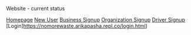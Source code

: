Website - current status 

[Homepage](https://nomorewaste.arikapasha.repl.co/)
[New User](https://nomorewaste.arikapasha.repl.co/newuser.html)
[Business Signup](https://nomorewaste.arikapasha.repl.co/signup1.html)
[Organization Signup](https://nomorewaste.arikapasha.repl.co/signup2.html)
[Driver Signup](https://nomorewaste.arikapasha.repl.co/signup3.html)
[Login]https://nomorewaste.arikapasha.repl.co/login.html)
